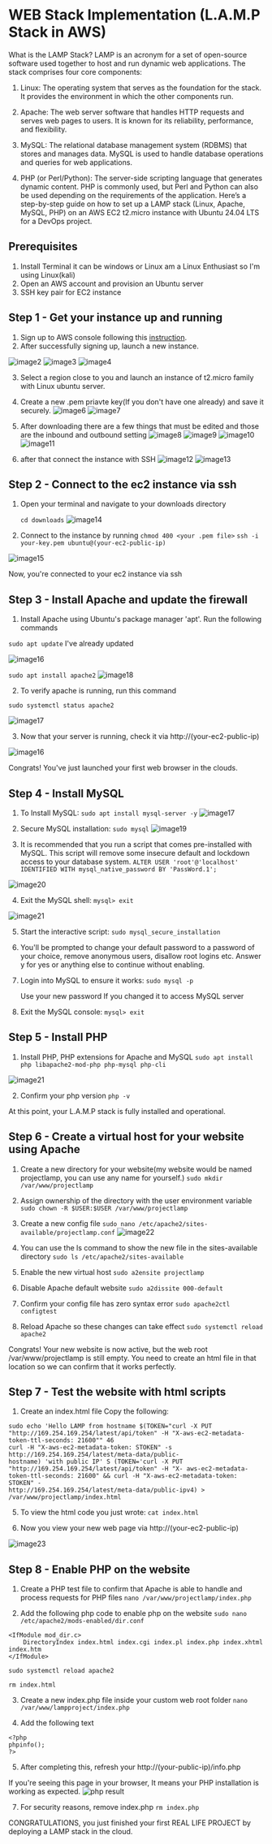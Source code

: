 
# WEB Stack Implementation (L.A.M.P Stack in AWS)
What is the LAMP Stack?
LAMP is an acronym for a set of open-source software used together to host and run dynamic web applications. The stack comprises four core components:

1. Linux: The operating system that serves as the foundation for the stack. It provides the environment in which the other components run.

2. Apache: The web server software that handles HTTP requests and serves web pages to users. It is known for its reliability, performance, and flexibility.

3. MySQL: The relational database management system (RDBMS) that stores and manages data. MySQL is used to handle database operations and queries for web applications.

4. PHP (or Perl/Python): The server-side scripting language that generates dynamic content. PHP is commonly used, but Perl and Python can also be used depending on the requirements of the application.
Here’s a step-by-step guide on how to set up a LAMP stack (Linux, Apache, MySQL, PHP) on an AWS EC2 t2.micro instance with Ubuntu 24.04 LTS for a DevOps project.




## Prerequisites

1. Install Terminal it can be windows or Linux am a Linux Enthusiast so I'm using Linux(kali)
2. Open an AWS account and provision an Ubuntu server
3. SSH key pair for EC2 instance
## Step 1 - Get your instance up and running

1. Sign up to AWS console following this [instruction](https://console.aws.amazon.com/).
2. After successfully signing up, launch a new instance.



![image2](https://github.com/user-attachments/assets/90720a76-0f38-49d9-9ed4-0ac62a9a8239)
![image3](https://github.com/user-attachments/assets/e1c6311b-cb7b-4413-bd40-686fb9b488ae)
![image4](https://github.com/user-attachments/assets/521eb4d7-8791-4e82-8dc9-c8edd5812e97)


3. Select a region close to you and launch an instance of t2.micro family with Linux ubuntu server.
4. Create a new .pem priavte key(If you don't have one already) and save it securely.
   ![image6](https://github.com/user-attachments/assets/6fa113c8-faef-4ee4-90df-3221c43b6bdd)
![image7](https://github.com/user-attachments/assets/ec3564cb-f791-4774-a583-fb0e793ebaf5)

  5. After downloading there are a few things that must be edited and those are the inbound and outbound setting
![image8](https://github.com/user-attachments/assets/b351f682-3fbe-4f31-bc0c-cfa8cd3ab04f)
![image9](https://github.com/user-attachments/assets/f7a67e5d-bd6b-4041-a0b0-695f93c8afad)
![image10](https://github.com/user-attachments/assets/0552b171-7ff1-4237-a9ee-a38fb7ef4fdf)
![image11](https://github.com/user-attachments/assets/266bac1a-9d61-4e93-af79-228167663e0d)
7. after that connect the instance with SSH
![image12](https://github.com/user-attachments/assets/0553e349-bb09-4ff7-8d96-e94d2061bf9e)
![image13](https://github.com/user-attachments/assets/a5002483-a227-4063-b17a-5ac61aa5675d)



## Step 2 - Connect to the ec2 instance via ssh
      
1. Open your  terminal  and navigate to your downloads directory

   `cd downloads`
   ![image14](https://github.com/user-attachments/assets/66591a14-1def-4bd7-a4f3-cd7db1e6aa73)
3. Connect to the instance by running
   `chmod 400 <your .pem file>`
`ssh -i your-key.pem ubuntu@(your-ec2-public-ip)`

 ![image15](https://github.com/user-attachments/assets/066ab5b7-d0c6-4f39-a628-f5815905a439)



 Now, you're connected to your ec2 instance via ssh    



## Step 3 - Install Apache and update the firewall

1. Install Apache using Ubuntu's package manager 'apt'. 
Run the following commands

`sudo apt update`
    I've already updated 

![image16](https://github.com/user-attachments/assets/e7dbec0b-4b68-4448-942b-bda1632e82c1)


`sudo apt install apache2`
  ![image18](https://github.com/user-attachments/assets/2d75e4dc-921f-4633-a84b-d498d9d0a228)
    


2. To verify apache is running, run this command

`sudo systemctl status apache2`
         
![image17](https://github.com/user-attachments/assets/4bc82376-0f26-4d05-b687-099932292c2a)




3. Now that your server is running, check it via http://(your-ec2-public-ip)

![image16](https://github.com/user-attachments/assets/3ad9c3ea-5aab-40ff-a27d-ecb8c328b0f9)

   
Congrats! You've just launched your first web browser in the clouds.
    
## Step 4 - Install MySQL

1. To Install MySQL:
`sudo apt install mysql-server -y`
![image17](https://github.com/user-attachments/assets/8f65ee20-ca76-451d-9418-d0176e9d1887)




2. Secure MySQL installation:
`sudo mysql` 
![image19](https://github.com/user-attachments/assets/d438130b-ec94-4fc7-8feb-05209c7c4395)
3. It is recommended that you run a script that comes pre-installed with MySQL. This script will remove some insecure default and lockdown access to your database system.
`ALTER USER 'root'@'localhost' IDENTIFIED WITH mysql_native_password BY 'PassWord.1';`


![image20](https://github.com/user-attachments/assets/0c1a144a-b03d-434a-82fa-efb1fb600f59)



4. Exit the MySQL shell:
`mysql> exit`

![image21](https://github.com/user-attachments/assets/7c9b1a68-e91b-49ce-ae0c-5295d345fc35)



5. Start the interactive script:
`sudo mysql_secure_installation`  

6. You'll be prompted to change your default password to a password of your choice, remove anonymous users, disallow root logins etc. Answer y for yes or anything else to continue without enabling.

7. Login into MySQL to ensure it works:
`sudo mysql -p`
    
    Use your new password If you changed it to access MySQL server

8. Exit the MySQL console:
`mysql> exit`            
## Step 5 - Install PHP

1. Install PHP, PHP extensions for Apache and MySQL
`sudo apt install php libapache2-mod-php php-mysql php-cli `

 ![image21](https://github.com/user-attachments/assets/c8161441-2e07-4199-b370-cd39687cbb25)



2. Confirm your php version
`php -v`



At this point, your L.A.M.P stack is fully installed and operational.

## Step 6 - Create a virtual host for your website using Apache

1. Create a new directory for your website(my website would be named projectlamp, you can use any name for yourself.)
`sudo mkdir /var/www/projectlamp`

2. Assign ownership of the directory with the user environment variable
`sudo chown -R $USER:$USER /var/www/projectlamp`

3. Create a new config file
`sudo nano /etc/apache2/sites-available/projectlamp.conf`
![image22](https://github.com/user-attachments/assets/ad6f069a-2e9b-4395-8188-a312d0cae7b8)

5. You can use the ls command to show the new file in the sites-available directory
`sudo ls /etc/apache2/sites-available`
6. Enable the new virtual host
`sudo a2ensite projectlamp`
7. Disable Apache default website
`sudo a2dissite 000-default`
8. Confirm your config file has zero syntax error
`sudo apache2ctl configtest`



9. Reload Apache so these changes can take effect
`sudo systemctl reload apache2`    


Congrats! Your new website is now active, but the web root /var/www/projectlamp is still empty. You need to create an html file in that location so we can confirm that it works perfectly.
## Step 7 - Test the website with html scripts
1. Create an index.html file Copy the following:
```
sudo echo 'Hello LAMP from hostname $(TOKEN="curl -X PUT
"http://169.254.169.254/latest/api/token" -H "X-aws-ec2-metadata-token-ttl-seconds: 21600"" 46
curl -H "X-aws-ec2-metadata-token: STOKEN" -s http://169.254.169.254/latest/meta-data/public-
hostname) 'with public IP' S (TOKEN='curl -X PUT "http://169.254.169.254/latest/api/token" -H "X- aws-ec2-metadata-token-ttl-seconds: 21600" && curl -H "X-aws-ec2-metadata-token: STOKEN" -
http://169.254.169.254/latest/meta-data/public-ipv4) > /var/www/projectlamp/index.html
```
5. To view the html code you just wrote:
`cat index.html`


7. Now you view your new web page via http://(your-ec2-public-ip)    

![image23](https://github.com/user-attachments/assets/f4ae5b38-27e5-4ff7-b139-04d1a5e8c8b7)





## Step 8 - Enable PHP on the website

1. Create a PHP test file to confirm that Apache is able to handle and process requests for PHP files
`nano /var/www/projectlamp/index.php`

2. Add the following php code to enable php on the website
`sudo nano /etc/apache2/mods-enabled/dir.conf`
```
<IfModule mod_dir.c>
    DirectoryIndex index.html index.cgi index.pl index.php index.xhtml index.htm
</IfModule>
```
`sudo systemctl reload apache2`

`rm index.html`

3. Create a new index.php file inside your custom web root folder
`nano /var/www/lampproject/index.php`

4. Add the following text
```
<?php
phpinfo();
?>
```

5. After completing this, refresh your http://(your-public-ip)/info.php


If you're seeing this page in your browser, It means your PHP installation is working as expected. 
![php result](https://github.com/user-attachments/assets/0cb84c4f-fff2-43a0-8d9b-b56dfd074af1)

7. For security reasons, remove index.php
`rm index.php`


CONGRATULATIONS, you just finished your first REAL LIFE PROJECT by deploying a LAMP stack in the cloud.
